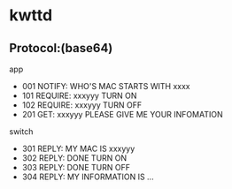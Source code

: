 kwttd
=====


## Protocol:(base64)

app
* 001 NOTIFY: WHO'S MAC STARTS WITH xxxx
* 101 REQUIRE: xxxyyy TURN ON
* 102 REQUIRE: xxxyyy TURN OFF
* 201 GET: xxxyyy PLEASE GIVE ME YOUR INFOMATION

switch
* 301 REPLY: MY MAC IS xxxyyy
* 302 REPLY: DONE TURN ON
* 303 REPLY: DONE TURN OFF
* 304 REPLY: MY INFORMATION IS ...
